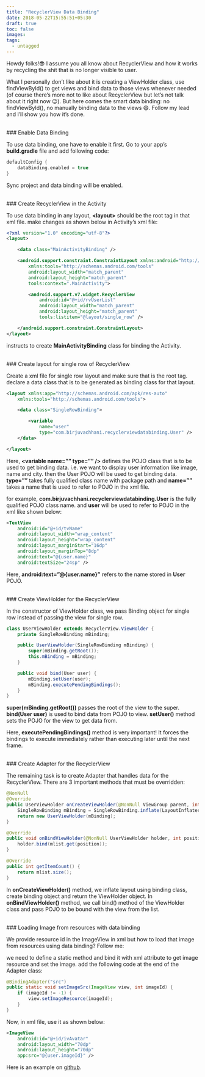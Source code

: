 ```yaml
---
title: "RecyclerView Data Binding"
date: 2018-05-22T15:55:51+05:30
draft: true
toc: false
images:
tags: 
  - untagged
---
```


Howdy folks!😎 I assume you all know about RecyclerView and how it works by recycling the shit that is no longer visible to user.

What I personally don’t like about it is creating a ViewHolder class, use findViewById() to get views and bind data to those views whenever needed (of course there’s more not to like about RecyclerView but let’s not talk about it right now 😐). But here comes the smart data binding: no findViewById(), no manually binding data to the views 😄. Follow my lead and I’ll show you how it’s done.

<br/>
### Enable Data Binding

To use data binding, one have to enable it first. Go to your app’s **build.gradle** file and add following code:

```gradle
defaultConfig {
    dataBinding.enabled = true
}
```

Sync project and data binding will be enabled.

<br/>
### Create RecyclerView in the Activity

To use data binding in any layout, **\<layout>** should be the root tag in that xml file. make changes as shown below in Activity’s xml file:

```xml
<?xml version="1.0" encoding="utf-8"?>
<layout>

    <data class="MainActivityBinding" />

    <android.support.constraint.ConstraintLayout xmlns:android="http://schemas.android.com/apk/res/android"
        xmlns:tools="http://schemas.android.com/tools"
        android:layout_width="match_parent"
        android:layout_height="match_parent"
        tools:context=".MainActivity">

        <android.support.v7.widget.RecyclerView
            android:id="@+id/rvUserList"
            android:layout_width="match_parent"
            android:layout_height="match_parent"
            tools:listitem="@layout/single_row" />

    </android.support.constraint.ConstraintLayout>
</layout>
```

**<data class=”MainActivityBinding”/>** instructs to create **MainActivityBinding** class for binding the Activity.

<br/>
### Create layout for single row of RecyclerView

Create a xml file for single row layout and make sure that <layout> is the root tag. declare a data class that is to be generated as binding class for that layout.

```xml
<layout xmlns:app="http://schemas.android.com/apk/res-auto"
    xmlns:tools="http://schemas.android.com/tools">

    <data class="SingleRowBinding">

        <variable
            name="user"
            type="com.birjuvachhani.recyclerviewdatabinding.User" />
    </data>

</layout>
```

Here, **\<variable name=”” type=”” />** defines the POJO class that is to be used to get binding data. i.e. we want to display user information like image, name and city. then the User POJO will be used to get binding data. **type=””** takes fully qualified class name with package path and **name=””** takes a name that is used to refer to POJO in the xml file.

for example, **com.birjuvachhani.recyclerviewdatabinding.User** is the fully qualified POJO class name. and **user** will be used to refer to POJO in the xml like shown below:

```xml
<TextView
    android:id="@+id/tvName"
    android:layout_width="wrap_content"
    android:layout_height="wrap_content"
    android:layout_marginStart="16dp"
    android:layout_marginTop="8dp"
    android:text="@{user.name}"
    android:textSize="24sp" />
```

Here, **android:text=”@{user.name}”** refers to the name stored in **User** POJO.

<br/>
### Create ViewHolder for the RecyclerView

In the constructor of ViewHolder class, we pass Binding object for single row instead of passing the view for single row.

```java
class UserViewHolder extends RecyclerView.ViewHolder {
    private SingleRowBinding mBinding;

    public UserViewHolder(SingleRowBinding mBinding) {
        super(mBinding.getRoot());
        this.mBinding = mBinding;
    }

    public void bind(User user) {
        mBinding.setUser(user);
        mBinding.executePendingBindings();
    }
}
```

**super(mBinding.getRoot())** passes the root of the view to the super. **bind(User user)** is used to bind data from POJO to view. **setUser()** method sets the POJO for the view to get data from.

Here, **executePendingBindings()** method is very important! It forces the bindings to execute immediately rather than executing later until the next frame.

<br/>
### Create Adapter for the RecyclerView

The remaining task is to create Adapter that handles data for the RecyclerView. There are 3 important methods that must be overridden:

```java
@NonNull
@Override
public UserViewHolder onCreateViewHolder(@NonNull ViewGroup parent, int viewType) {
    SingleRowBinding mBinding = SingleRowBinding.inflate(LayoutInflater.from(parent.getContext()), parent, false);
    return new UserViewHolder(mBinding);
}

@Override
public void onBindViewHolder(@NonNull UserViewHolder holder, int position) {
    holder.bind(mlist.get(position));
}

@Override
public int getItemCount() {
    return mlist.size();
}
```

In **onCreateViewHolder()** method, we inflate layout using binding class, create binding object and return the ViewHolder object. In **onBindViewHolder()** method, we call bind() method of the ViewHolder class and pass POJO to be bound with the view from the list.

<br/>
### Loading Image from resources with data binding

We provide resource id in the ImageView in xml but how to load that image from resources using data binding? Follow me:

we need to define a static method and bind it with xml attribute to get image resource and set the image. add the following code at the end of the Adapter class:

```java
@BindingAdapter("src")
public static void setImageSrc(ImageView view, int imageId) {
    if (imageId != -1) {
        view.setImageResource(imageId);
    }
}
```

Now, in xml file, use it as shown below:

```xml
<ImageView
    android:id="@+id/ivAvatar"
    android:layout_width="70dp"
    android:layout_height="70dp"
    app:src="@{user.imageId}" />
```

Here is an example on [github](https://github.com/BirjuVachhani/RecyclerViewExample/tree/data_binding).